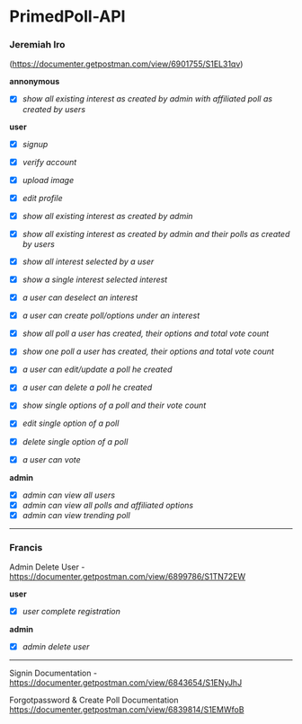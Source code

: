 # PrimedPoll-API

### Jeremiah Iro
(https://documenter.getpostman.com/view/6901755/S1EL31qv)


**annonymous**
- [x] *show all existing interest as created by admin with affiliated poll as created by users*


**user**
- [x] *signup*
- [x] *verify account*
- [x] *upload image*
- [x] *edit profile*


- [x] *show all existing interest as created by admin*
- [x] *show all existing interest as created by admin and their polls as created by users*
- [x] *show all interest selected by a user*
- [x] *show a single interest selected interest*
- [x] *a user can deselect an interest*

- [x] *a user can create poll/options under an interest*
- [x] *show all poll a user has created, their options and total vote count*
- [x] *show one poll a user has created, their options and total vote count*
- [x] *a user can edit/update a poll he created*
- [x] *a user can delete a poll he created*

- [x] *show single options of a poll and their vote count*
- [x] *edit single option of a poll*
- [x] *delete single option of a poll*

- [x] *a user can vote*


**admin**
- [x] *admin can view all users*
- [x] *admin can view all polls and affiliated options*
- [x] *admin can view trending poll*

---

### Francis

Admin Delete User - https://documenter.getpostman.com/view/6899786/S1TN72EW

**user**
- [x] *user complete registration*

**admin**
- [x] *admin delete user*

---

Signin Documentation - https://documenter.getpostman.com/view/6843654/S1ENyJhJ


Forgotpassword & Create Poll Documentation https://documenter.getpostman.com/view/6839814/S1EMWfoB
